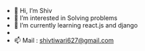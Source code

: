 - 👋 Hi, I’m Shiv
- 👀 I’m interested in Solving problems
- 🌱 I’m currently learning react.js and django
- 
- 📫 Mail : shivtiwari627@gmail.com 

<!---
shiv122/shiv122 is a ✨ special ✨ repository because its `README.md` (this file) appears on your GitHub profile.
You can click the Preview link to take a look at your changes.
--->
